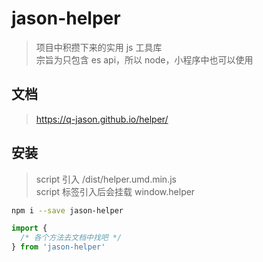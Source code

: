 # jason-helper
> 项目中积攒下来的实用 js 工具库 <br/>
> 宗旨为只包含 es api，所以 node，小程序中也可以使用

## 文档
> https://q-jason.github.io/helper/

## 安装
> script 引入 /dist/helper.umd.min.js <br/>
> script 标签引入后会挂载 window.helper

```bash
npm i --save jason-helper
```

```javascript
import {
  /* 各个方法去文档中找吧 */
} from 'jason-helper'
```
